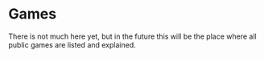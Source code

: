 # Games

There is not much here yet, but in the future this will be the place
where all public games are listed and explained.
